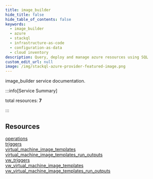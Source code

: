 ```yaml
---
title: image_builder
hide_title: false
hide_table_of_contents: false
keywords:
  - image_builder
  - azure
  - stackql
  - infrastructure-as-code
  - configuration-as-data
  - cloud inventory
description: Query, deploy and manage azure resources using SQL
custom_edit_url: null
image: /img/stackql-azure-provider-featured-image.png
---
```


image_builder service documentation.

:::info[Service Summary]

total resources: __7__  

:::

## Resources
<div class="row">
<div class="providerDocColumn">
<a href="/services/image_builder/operations/">operations</a><br />
<a href="/services/image_builder/triggers/">triggers</a><br />
<a href="/services/image_builder/virtual_machine_image_templates/">virtual_machine_image_templates</a><br />
<a href="/services/image_builder/virtual_machine_image_templates_run_outputs/">virtual_machine_image_templates_run_outputs</a>
</div>
<div class="providerDocColumn">
<a href="/services/image_builder/vw_triggers/">vw_triggers</a><br />
<a href="/services/image_builder/vw_virtual_machine_image_templates/">vw_virtual_machine_image_templates</a><br />
<a href="/services/image_builder/vw_virtual_machine_image_templates_run_outputs/">vw_virtual_machine_image_templates_run_outputs</a>
</div>
</div>